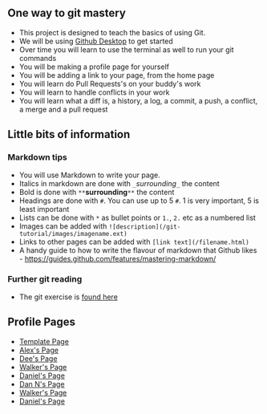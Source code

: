 ## One way to git mastery

* This project is designed to teach the basics of using Git.
* We will be using [Github Desktop](https://desktop.github.com/) to get started
* Over time you will learn to use the terminal as well to run your git commands
* You will be making a profile page for yourself
* You will be adding a link to your page, from the home page
* You will learn do Pull Requests's on your buddy's work
* You will learn to handle conflicts in your work
* You will learn what a diff is, a history, a log, a commit, a push, a conflict, a merge and a pull request


## Little bits of information

### Markdown tips

* You will use Markdown to write your page.
* Italics in markdown are done with `_`_surrounding_`_` the content
* Bold is done with `**`**surrounding**`**` the content
* Headings are done with `#`. You can use up to 5 `#`. 1 is very important, 5 is least important
* Lists can be done with `*` as bullet points or `1.`, `2.` etc as a numbered list
* Images can be added with `![description](/git-tutorial/images/imagename.ext)`
* Links to other pages can be added with `[link text](/filename.html)`
* A handy guide to how to write the flavour of markdown that Github likes - https://guides.github.com/features/mastering-markdown/


### Further git reading

* The git exercise is [found here](https://github.com/DecodedCo/data-fellowship/blob/master/modules/intro_to_git/0_outline.md)


## Profile Pages

* [Template Page](https://www.amlwwalker.com/data-fellowship-git/template)
* [Alex's Page](/data-fellowship-git/alex-walker)
* [Dee's Page](/data-fellowship-git/Dee)
* [Walker's Page](/data-fellowship-git/walker)
* [Daniel's Page](/data-fellowship-git/DanielS)
* [Dan N's Page](/data-fellowship-git/noonan)
* [Walker's Page](/data-fellowship-git/walker)
* [Daniel's Page](/data-fellowship-git/DanielS)
